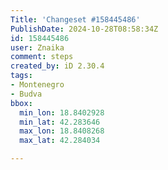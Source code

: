 ```yaml
---
Title: 'Changeset #158445486'
PublishDate: 2024-10-28T08:58:34Z
id: 158445486
user: Znaika
comment: steps
created_by: iD 2.30.4
tags:
- Montenegro
- Budva
bbox:
  min_lon: 18.8402928
  min_lat: 42.283646
  max_lon: 18.8408268
  max_lat: 42.284034

---
```

